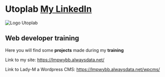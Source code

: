 # Utoplab [My LinkedIn](https://www.linkedin.com/in/seb-cartoux/)

![Logo Utoplab](https://lmpwybb.alwaysdata.net/pictures/utoplab.png)

## Web developer training

Here you will find some **projects** made during my **training**

Link to my site: https://lmpwybb.alwaysdata.net/

Link to Lady-M a Wordpress CMS: https://lmpwybb.alwaysdata.net/wpcms/
